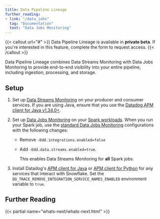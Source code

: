 ```yaml
---
title: Data Pipeline Lineage
further_reading:
- link: "/data_jobs"
  tag: "Documentation"
  text: "Data Jobs Monitoring"
---
```


{{< callout url="#" >}}
  Data Pipeline Lineage is available in <strong>private beta</strong>. If you're interested in this feature, complete the form to request access.
{{< /callout >}} 

Data Pipeline Lineage combines Data Streams Monitoring with Data Jobs Monitoring to provide end-to-end visibility into your entire pipeline, including ingestion, processing, and storage. 

## Setup

1. Set up [Data Streams Monitoring][2] on your producer and consumer services. If you are using Java, ensure that you use the [Datadog APM client for Java v1.34.0+][3].

1. Set up [Data Jobs Monitoring][1] on your [Spark workloads][4]. When you run your Spark job, use the [standard Data Jobs Monitoring][5] configurations with the following changes:
   - Remove `-Ddd.integrations.enabled=false`
   - Add `-Ddd.data.streams.enabled=true`.

      <div class="alert alert-warning">This enables Data Streams Monitoring for <strong>all</strong> Spark jobs.</div>

1. Install Datadog's [APM client for Java][6] or [APM client for Python][7] for any services that interact with Snowflake. Set the `DD_TRACE_REMOVE_INTEGRATION_SERVICE_NAMES_ENABLED` environment variable to `true`.

## Further Reading

{{< partial name="whats-next/whats-next.html" >}}

[1]: /data_jobs
[2]: /data_streams
[3]: https://github.com/DataDog/dd-trace-java/releases/tag/v1.34.0
[4]: /data_jobs/kubernetes/
[5]: /data_jobs/kubernetes/?tab=datadogoperator#inject-spark-instrumentation
[6]: https://docs.datadoghq.com/tracing/trace_collection/automatic_instrumentation/dd_libraries/java/
[7]: https://docs.datadoghq.com/tracing/trace_collection/automatic_instrumentation/dd_libraries/python/